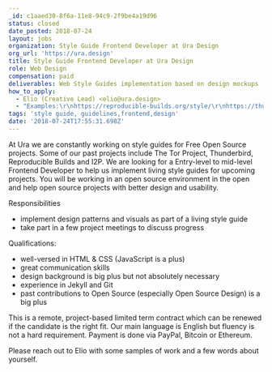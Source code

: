 ```yaml
---
_id: c1aaed30-8f6a-11e8-94c9-2f9be4a19d96
status: closed
date_posted: 2018-07-24
layout: jobs
organization: Style Guide Frontend Developer at Ura Design
org_url: 'https://ura.design'
title: Style Guide Frontend Developer at Ura Design
role: Web Design
compensation: paid
deliverables: Web Style Guides implementation based on design mockups
how_to_apply:
  - Elio (Creative Lead) <elio@ura.design>
  - "Examples:\r\nhttps://reproducible-builds.org/style/\r\nhttps://thunderbird.ura.design"
tags: 'style guide, guidelines,frontend,design'
date: '2018-07-24T17:55:31.698Z'
---
```

At Ura we are constantly working on style guides for Free Open Source projects. Some of our past projects include The Tor Project, Thunderbird, Reproducible Builds and I2P. We are looking for a Entry-level to mid-level Frontend Developer to help us implement living style guides for upcoming projects. You will be working in an open source environment in the open and help open source projects with better design and usability. 

Responsibilities
- implement design patterns and visuals as part of a living style guide
- take part in a few project meetings to discuss progress

Qualifications:
- well-versed in HTML & CSS (JavaScript is a plus)
- great communication skills
- design background is big plus but not absolutely necessary
- experience in Jekyll and Git
- past contributions to Open Source (especially Open Source Design) is a big plus

This is a remote, project-based limited term contract which can be renewed if the candidate is the right fit. Our main language is English but fluency is not a hard requirement. Payment is done via PayPal, Bitcoin or Ethereum.

Please reach out to Elio with some samples of work and a few words about yourself.
